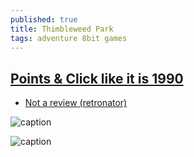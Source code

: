 ```yaml
---
published: true
title: Thimbleweed Park
tags: adventure 8bit games
---
```

## [Points & Click like it is 1990](https://thimbleweedpark.com/)

- [Not a review (retronator)](https://medium.com/retronator-magazine/not-a-thimbleweed-park-review-b63cf3ed839)

![caption](https://storage.googleapis.com/images.thimbleweedpark.com/ThimbleweedParkKeyArtSept2017.png)

![caption](https://cdn-images-1.medium.com/max/2600/1*GDY1US-KFWwyyJp8H3O8BA.gif)



